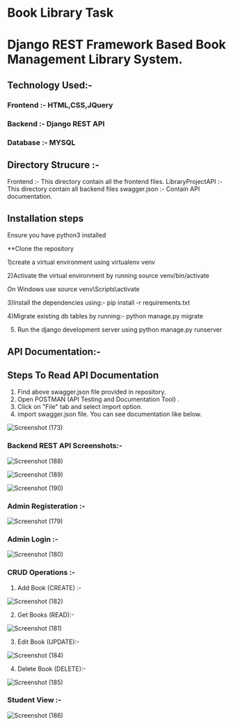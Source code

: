 # Book Library Task
# Django REST Framework Based Book Management Library System.


## Technology Used:- 
### Frontend :- HTML,CSS,JQuery
### Backend :- Django REST API
### Database :- MYSQL

## Directory Strucure :- 

Frontend :- This directory contain all the frontend files.
LibraryProjectAPI :- This directory contain all backend files
swagger.json :- Contain API documentation.

## Installation steps
Ensure you have python3 installed

**Clone the repository

1)create a virtual environment using virtualenv venv

2)Activate the virtual environment by running source venv/bin/activate

On Windows use source venv\Scripts\activate

3)Install the dependencies using:-  pip install -r requirements.txt

4)Migrate existing db tables by running:-  python manage.py migrate

5) Run the django development server using python manage.py runserver

## API Documentation:-

## Steps To Read API Documentation 
1) Find above swagger.json file provided in repository.
2) Open POSTMAN (API Testing and Documentation Tool) .
3) Click on "File" tab and select import option.
4) import swagger.json file. You can see documentation like below.

![Screenshot (173)](https://user-images.githubusercontent.com/75332377/172048460-04f31998-7a9a-40a4-9bd4-f10cdbb83102.png)


### Backend REST API Screenshots:-

![Screenshot (188)](https://user-images.githubusercontent.com/75332377/172052008-a5148edd-ffd3-45a1-86e8-c91fe9e86729.png)



![Screenshot (189)](https://user-images.githubusercontent.com/75332377/172052077-94614eaf-b00e-4f17-938f-caed546e679b.png)



![Screenshot (190)](https://user-images.githubusercontent.com/75332377/172052089-9f2377be-ddcd-41dc-b1aa-b7f8a37e6469.png)




### Admin Registeration :- 


![Screenshot (179)](https://user-images.githubusercontent.com/75332377/172052248-7b98e274-c487-47b0-b1e0-ba1333c6d138.png)


### Admin Login :- 

![Screenshot (180)](https://user-images.githubusercontent.com/75332377/172052285-b1e79298-f700-44f6-b215-83c17969d9dc.png)



### CRUD Operations :- 

1) Add Book (CREATE) :- 

![Screenshot (182)](https://user-images.githubusercontent.com/75332377/172052347-8893700d-3e08-45af-883a-d49222fad4c4.png)

2) Get Books (READ):-

![Screenshot (181)](https://user-images.githubusercontent.com/75332377/172052396-c1d35ba2-ab22-4fb8-883b-4f9cdce6e24c.png)


3) Edit Book (UPDATE):-
  
![Screenshot (184)](https://user-images.githubusercontent.com/75332377/172052442-c143bd74-c2fa-4301-badf-9b7c0b3afa59.png)

4) Delete Book (DELETE):- 

![Screenshot (185)](https://user-images.githubusercontent.com/75332377/172052469-e8a0f937-8f93-47c6-8816-1ea037bcbbc8.png)



### Student View :- 

![Screenshot (186)](https://user-images.githubusercontent.com/75332377/172052519-77c39d78-33ac-449f-8787-8d8c10d5408d.png)



